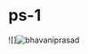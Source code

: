# ps-1


![]![bhavaniprasad](https://user-images.githubusercontent.com/91059918/203841706-0f28b0c6-2bcb-4aa8-ae3c-9980f65894ff.jpg)
